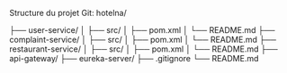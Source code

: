 Structure du projet Git: 
hotelna/

├── user-service/
│   ├── src/
│   ├── pom.xml
│   └── README.md
├── complaint-service/
│   ├── src/
│   ├── pom.xml
│   └── README.md
├── restaurant-service/
│   ├── src/
│   ├── pom.xml
│   └── README.md
├── api-gateway/
├── eureka-server/
├── .gitignore
└── README.md
